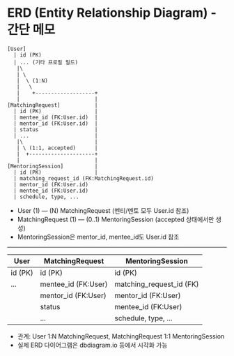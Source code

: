 # ERD (Entity Relationship Diagram) - 간단 메모

```
[User]
  | id (PK)
  | ... (기타 프로필 필드)
   |\
   | \
   |  \ (1:N)
   |   \
   |    +-------------------+
   |                        |
[MatchingRequest]           |
  | id (PK)                 |
  | mentee_id (FK:User.id)  |
  | mentor_id (FK:User.id)  |
  | status                  |
  | ...                     |
   |\                       |
   | \ (1:1, accepted)      |
   |  +---------------------+
   |                        |
[MentoringSession]          |
  | id (PK)                 |
  | matching_request_id (FK:MatchingRequest.id)
  | mentor_id (FK:User.id)
  | mentee_id (FK:User.id)
  | schedule, type, ...
```

- User (1) — (N) MatchingRequest (멘티/멘토 모두 User.id 참조)
- MatchingRequest (1) — (0..1) MentoringSession (accepted 상태에서만 생성)
- MentoringSession은 mentor_id, mentee_id도 User.id 참조

---

| User                | MatchingRequest         | MentoringSession         |
|---------------------|------------------------|-------------------------|
| id (PK)             | id (PK)                | id (PK)                 |
| ...                 | mentee_id (FK:User)    | matching_request_id (FK) |
|                     | mentor_id (FK:User)    | mentor_id (FK:User)     |
|                     | status                 | mentee_id (FK:User)     |
|                     | ...                    | schedule, type, ...     |

- 관계: User 1:N MatchingRequest, MatchingRequest 1:1 MentoringSession
- 실제 ERD 다이어그램은 dbdiagram.io 등에서 시각화 가능
